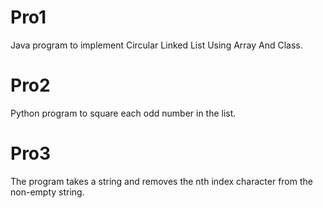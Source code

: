 # Pro1
Java program to implement Circular Linked List Using Array And Class.

# Pro2
Python program to square each odd number in the list.

# Pro3
The program takes a string and removes the nth index character from the non-empty string.
